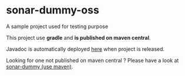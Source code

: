 # sonar-dummy-oss

A sample project used for testing purpose

This project use **gradle** and **is published on maven central**.

Javadoc is automatically deployed [here](https://javadocs.sonarsource.org/?prefix=sonar-dummy-oss/) 
when project is released. 

Looking for one not published on maven central ? 
Please have a look at [sonar-dummy (use maven)](https://github.com/SonarSource/sonar-dummy).
